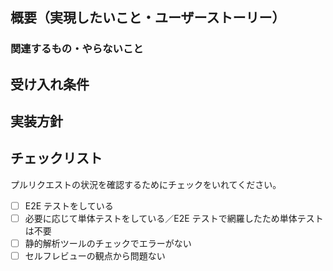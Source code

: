 <!--
  タイトルは変更内容がわかるように「AsIs を ToBe する」などとします。
  長くなるようであれば複数の変更が含まれているためプルリクエストを分割してください。
-->

## 概要（実現したいこと・ユーザーストーリー）

<!--
  なぜやるのかを「×× を実現／改善したいため」などと書きます。議題にある場合はその旨を書いて省略します。
  機能追加であれば機能仕様として使い方（□□ するには ◇◇ を ▽▽ する）を記載します。
-->

### 関連するもの・やらないこと

<!--
  関連するものの URL を挙げます。複数の議題を挙げているときは目的が異なる修正が含まれていることがあります（関連するプルリクエストは問題ありません）。
  そのためプルリクエストを分割してください。

  Epic な議題を関連するものに挙げたときは、扱っている範囲のやらないことを挙げてください。
-->

<!-- /docs に含むべきドキュメント作成であれば、以下のセクションを消してください。 -->

## 受け入れ条件

<!--
  利用者目線（進捗報告会やでどのようにデモするのか？）で受け入れ条件を記載します。ただし、内部インターフェースを追加したときは利用方法を説明するようにして使い方や技術仕様（正常系・異常系・状態遷移）を記載してください。
-->

## 実装方針

<!--
  技術的な変更点としてフロントエンドおよびバックエンドの実装方針を記載します。難易度や不確実性が高いものがあれば優先して取り組みます。

  具体的には次の視点で変更点があるかを確認し、実装方針が妥当かを判断します。
  - ペーパープロトタイプ上はわからないが、あるべき情報として必要なものがあるか？
  - 目的を達成する上であるべき情報としてDBやデータソースに追加するものがあるか？
  - フロントエンドで新たに必要なパーツは何か？
  - バックエンドで新たにルーティングを追加する必要があるか？
  - Gem を導入することで本体のコードベースをより少ないコードにできそうか？
  - 目的が同じ既存コードの設計と実装でリファクタリングが必要そうか？
  - 正常系、異常系、状態の判断（ログイン済みのユーザーに紐づくデータのみなど）はどうなるか？
-->

## チェックリスト

プルリクエストの状況を確認するためにチェックをいれてください。

- [ ] E2E テストをしている
- [ ] 必要に応じて単体テストをしている／E2E テストで網羅したため単体テストは不要
- [ ] 静的解析ツールのチェックでエラーがない
- [ ] セルフレビューの観点から問題ない
